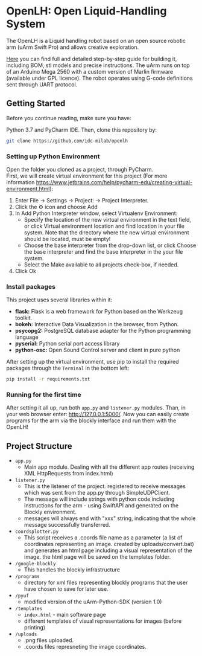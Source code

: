 # OpenLH: Open Liquid-Handling System
The OpenLH is a Liquid handling robot based on an open source robotic arm (uArm Swift Pro) and allows creative exploration.
 
[Here](https://www.instructables.com/id/OpenLH/) you can find full and detailed step-by-step guide for building it, including BOM, stl models and precise instructions.
The uArm runs on top of an Arduino Mega 2560 with a custom version of Marlin firmware (available under GPL licence). The
robot operates using G-code definitions sent through UART protocol.

## Getting Started

Before you continue reading, make sure you have:

Python 3.7 and PyCharm IDE.
Then, clone this repository by:

```sh
git clone https://github.com/idc-milab/openlh
```

### Setting up Python Environment
Open the folder you cloned as a project, through PyCharm.  
First, we will create virtual environment for this project (For more information https://www.jetbrains.com/help/pycharm-edu/creating-virtual-environment.html):
1. Enter File → Settings → Project: <project name> → Project Interpreter.
2. Click the :gear: icon and choose Add
3. In Add Python Interpreter window, select Virtualenv Environment:
   * Specify the location of the new virtual environment in the text field, or click  Virtual environment location and find location in     your file system. Note that the directory where the new virtual environment should be located, must be empty!
   * Choose the base interpreter from the drop-down list, or click Choose the base interpreter and find the base interpreter in the your file system.
   * Select the Make available to all projects check-box, if needed.
 4. Click Ok  
 
### Install packages
This project uses several libraries within it:

* **flask:** Flask is a web framework for Python based on the Werkzeug toolkit.
* **bokeh:** Interactive Data Visualization in the browser, from Python.
* **psycopg2:** PostgreSQL database adapter for the Python programming language
* **pyserial:** Python serial port access library
* **python-osc:** Open Sound Control server and client in pure python 


After setting up the virtual environment, use pip to install the required packages through the ``Terminal`` in the bottom left:  
  ```sh
  pip install -r requirements.txt
  ```

### Running for the first time
After setting it all up, run both ``app.py`` and ``listener.py`` modules.
Than, in your web browser enter: http://127.0.0.1:5000/.
Now you can easily create programs for the arm via the blockly interface and run them with the OpenLH!
 
## Project Structure
* ``app.py``
	* Main app module. Dealing with all the different app routes (receiving XML HttpRequests from index.html)
* ``listener.py``
	* This is the listener of the project. registered to receive messages which was sent from the app.py through SimpleUDPClient.
    * The message will include strings with python code including instructions for the arm - using SwiftAPI and generated on the Blockly environment.
    * messages will always end with "xxx" string, indicating that the whole message successfully transferred.
* ``coordsplotter.py``
	* This script receives a .coords file name as a parameter (a list of coordinates representing an image. created by
	uploads/convert.bat) and generates an html page including a visual representation of the image. the html page
	will be saved on the templates folder.
* ``/google-blockly``
	* This handles the blockly infrastructure
* ```/programs```
	* directory for xml files representing blockly programs that the user have chosen to save for later use.
* ```/pyuf```
	* modified version of the uArm-Python-SDK (version 1.0) 
* ```/templates```
    * ``index.html`` - main software page
    * different templates of visual representations for images (before printing)
* ```/uploads```
	* .png files uploaded.
	* .coords files represneting the image coordinates.